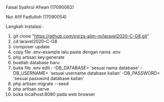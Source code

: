 Faisal Syahrul Afwan (17090062)

Nur Afif Fadlulloh (17090054)

Langkah instalasi :

  1. git clone "https://github.com/mirza-alim-m/laravel2020-C-G8.git"
  2. cd laravel2020-C-G8
  3. composer update
  4. copy file .env-example lalu paste dengan nama .env
  5. php artisan key:generate
  6. buatlah database baru
  7. buka file .env edit : -DB_DATABASE= 'sesuai nama database' -DB_USERNAME= 'sesuai username database kalian' -DB_PASSWORD= 'sesuai password database kalian'
  8. php artisan migrate --seed 
  9. php artisan serve
  10. buka localhost:8080 pada web browser
